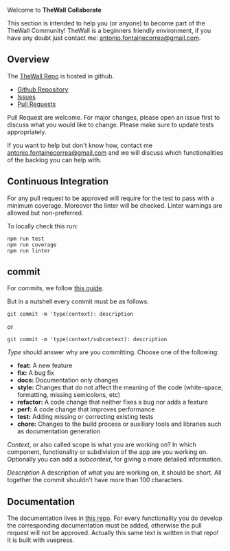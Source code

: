 
Welcome to **TheWall Collaborate**

This section is intended to help you (or anyone) to become part of the TheWall Community! TheWall is a beginners friendly environment, if you have any doubt just contact me: [antonio.fontainecorrea@gmail.com](antonio.fontainecorrea@gmail.com).

## Overview


The [TheWall Repo](https://github.com/afontainec/thewall) is hosted in github.

* [Github Repository](https://github.com/afontainec/thewall)
* [Issues](https://github.com/afontainec/thewall/issues)
* [Pull Requests](https://github.com/afontainec/thewall/pulls)

Pull Request are welcome. For major changes, please open an issue first to discuss what you would like to change. Please make sure to update tests appropriately.

If you want to help but don't know how, contact me [antonio.fontainecorrea@gmail.com](antonio.fontainecorrea@gmail.com) and we will discuss which functionalities of the backlog you can help with.


## Continuous Integration

  For any pull request to be approved will require for the test to pass with a minimum coverage. Moreover the linter will be checked. Linter warnings are allowed but non-preferred.

  To locally check this run:

  ```
  npm run test
  npm run coverage
  npm run linter
  ```

## commit

For commits, we follow [this guide](https://github.com/angular/angular.js/blob/master/DEVELOPERS.md#commits).

But in a nutshell every commit must be as follows:

```
git commit -m 'type(context): description
```

or

```
git commit -m 'type(context/subcontext): description
```

*Type* should answer why are you committing. Choose one of the following:

* **feat:** A new feature
* **fix:** A bug fix
* **docs:** Documentation only changes
* **style:** Changes that do not affect the meaning of the code (white-space, formatting, missing semicolons, etc)
* **refactor:** A code change that neither fixes a bug nor adds a feature
* **perf:** A code change that improves performance
* **test:** Adding missing or correcting existing tests
* **chore:** Changes to the build process or auxiliary tools and libraries such as documentation generation

*Context*, or also called scope is what you are working on? In which component, functionality or subdivision of the app are you working on. Optionally you can add a *subcontext*, for giving a more detailed information.

*Description* A description of what you are working on, it should be short. All together the commit shouldn't have more than 100 characters.

## Documentation

The documentation lives in [this repo](https://github.com/afontainec/thewall-docs). For every functionality you do develop the corresponding documentation must be added, otherwise the pull request will not be approved. Actually this same text is written in that repo! It is built with vuepress.

